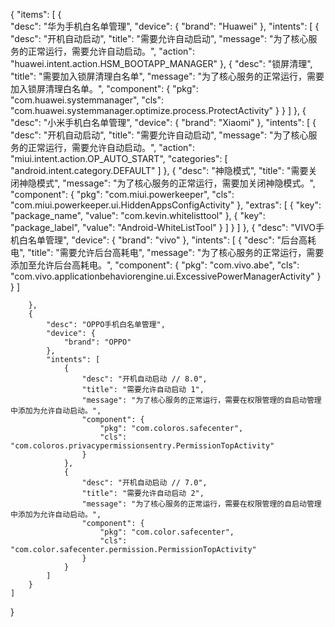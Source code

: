 {
    "items": [
        {   
            "desc": "华为手机白名单管理",
            "device": {
                "brand": "Huawei"
            },
            "intents": [
                {
                    "desc": "开机自动启动",
                    "title": "需要允许自动启动",
                    "message": "为了核心服务的正常运行，需要允许自动启动。",
                    "action": "huawei.intent.action.HSM_BOOTAPP_MANAGER"
                },
                {
                    "desc": "锁屏清理",
                    "title": "需要加入锁屏清理白名单",
                    "message": "为了核心服务的正常运行，需要加入锁屏清理白名单。",
                    "component": {
                        "pkg": "com.huawei.systemmanager",
                        "cls": "com.huawei.systemmanager.optimize.process.ProtectActivity"
                    }
                }
            ]
        },
        {
            "desc": "小米手机白名单管理",
            "device": {
                "brand": "Xiaomi"
            },
            "intents": [
                {
                    "desc": "开机自动启动",
                    "title": "需要允许自动启动",
                    "message": "为了核心服务的正常运行，需要允许自动启动。",
                    "action": "miui.intent.action.OP_AUTO_START",
                    "categories": [
                        "android.intent.category.DEFAULT"
                    ]
                },
                {
                    "desc": "神隐模式",
                    "title": "需要关闭神隐模式",
                    "message": "为了核心服务的正常运行，需要加关闭神隐模式。",
                    "component": {
                        "pkg": "com.miui.powerkeeper",
                        "cls": "com.miui.powerkeeper.ui.HiddenAppsConfigActivity"
                    },
                    "extras": [
                        {
                            "key": "package_name",
                            "value": "com.kevin.whitelisttool"
                        },
                        {
                            "key": "package_label",
                            "value": "Android-WhiteListTool"
                        }
                    ]
                }
            ]
        },
        {
            "desc": "VIVO手机白名单管理",
            "device": {
                "brand": "vivo"
            },
            "intents": [
               {
                    "desc": "后台高耗电",
                    "title": "需要允许后台高耗电",
                    "message": "为了核心服务的正常运行，需要添加至允许后台高耗电。",
                    "component": {
                        "pkg": "com.vivo.abe",
                        "cls": "com.vivo.applicationbehaviorengine.ui.ExcessivePowerManagerActivity"
                    }
                }
            ]
            
        },
        {
            "desc": "OPPO手机白名单管理",
            "device": {
                "brand": "OPPO"
            },
            "intents": [
                {
                    "desc": "开机自动启动 // 8.0",
                    "title": "需要允许自动启动 1",
                    "message": "为了核心服务的正常运行，需要在权限管理的自启动管理中添加为允许自动启动。",
                    "component": {
                        "pkg": "com.coloros.safecenter",
                        "cls": "com.coloros.privacypermissionsentry.PermissionTopActivity"
                    }
                },
                {
                    "desc": "开机自动启动 // 7.0",
                    "title": "需要允许自动启动 2",
                    "message": "为了核心服务的正常运行，需要在权限管理的自启动管理中添加为允许自动启动。",
                    "component": {
                        "pkg": "com.color.safecenter",
                        "cls": "com.color.safecenter.permission.PermissionTopActivity"
                    }
                }
            ]
        }
    ]
}
                